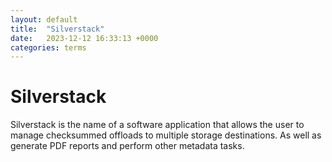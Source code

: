 ```yaml
---
layout: default
title:  "Silverstack"
date:   2023-12-12 16:33:13 +0000
categories: terms
---
```




# Silverstack

Silverstack is the name of a software application that allows the user to manage checksummed offloads to multiple storage destinations. As well as generate PDF reports and perform other metadata tasks. 